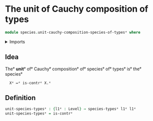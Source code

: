 # The unit of Cauchy composition of types

```agda
module species.unit-cauchy-composition-species-of-typesᵉ where
```

<details><summary>Imports</summary>

```agda
open import foundation.contractible-typesᵉ
open import foundation.universe-levelsᵉ

open import species.species-of-typesᵉ
```

</details>

## Idea

Theᵉ **unit**ᵉ ofᵉ Cauchyᵉ compositionᵉ ofᵉ speciesᵉ ofᵉ typesᵉ isᵉ theᵉ speciesᵉ

```text
  Xᵉ ↦ᵉ is-contrᵉ X.ᵉ
```

## Definition

```agda
unit-species-typesᵉ : {l1ᵉ : Level} → species-typesᵉ l1ᵉ l1ᵉ
unit-species-typesᵉ = is-contrᵉ
```